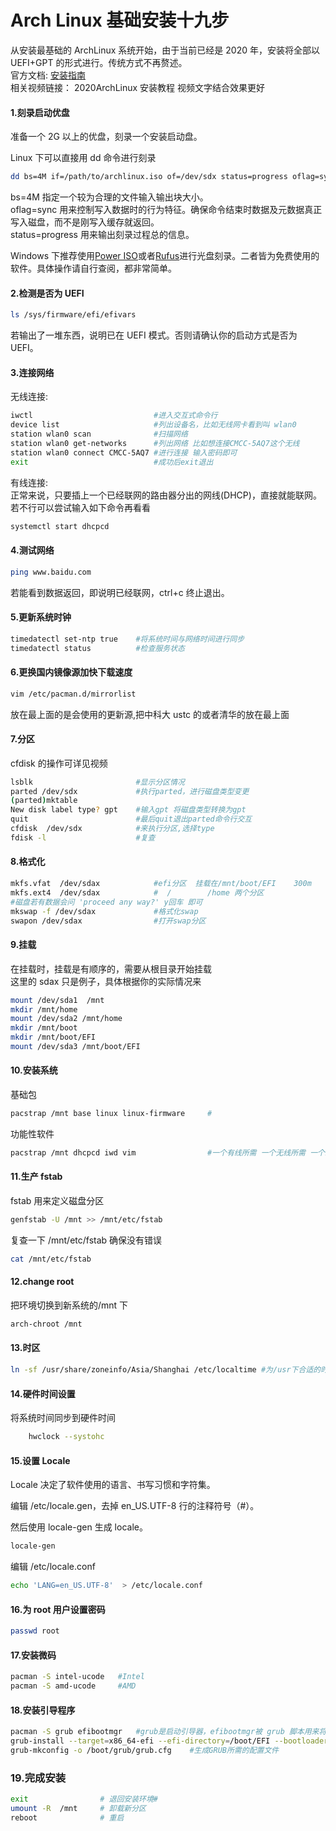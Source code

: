 # Arch Linux 基础安装十九步

从安装最基础的 ArchLinux 系统开始，由于当前已经是 2020 年，安装将全部以 UEFI+GPT 的形式进行。传统方式不再赘述。  
官方文档: [安装指南](https://wiki.archlinux.org/index.php/Installation_guide)  
相关视频链接： 2020ArchLinux 安装教程 视频文字结合效果更好

#### 1.刻录启动优盘

准备一个 2G 以上的优盘，刻录一个安装启动盘。

Linux 下可以直接用 dd 命令进行刻录

```bash
dd bs=4M if=/path/to/archlinux.iso of=/dev/sdx status=progress oflag=sync
```

bs=4M 指定一个较为合理的文件输入输出块大小。  
oflag=sync 用来控制写入数据时的行为特征。确保命令结束时数据及元数据真正写入磁盘，而不是刚写入缓存就返回。  
status=progress 用来输出刻录过程总的信息。

Windows 下推荐使用[Power ISO](https://www.poweriso.com/download.php)或者[Rufus](https://rufus.ie/)进行光盘刻录。二者皆为免费使用的软件。具体操作请自行查阅，都非常简单。

#### 2.检测是否为 UEFI

```bash
ls /sys/firmware/efi/efivars
```

若输出了一堆东西，说明已在 UEFI 模式。否则请确认你的启动方式是否为 UEFI。

#### 3.连接网络

无线连接:

```bash
iwctl                           #进入交互式命令行
device list                     #列出设备名，比如无线网卡看到叫 wlan0
station wlan0 scan              #扫描网络
station wlan0 get-networks      #列出网络 比如想连接CMCC-5AQ7这个无线
station wlan0 connect CMCC-5AQ7 #进行连接 输入密码即可
exit                            #成功后exit退出
```

有线连接:  
正常来说，只要插上一个已经联网的路由器分出的网线(DHCP)，直接就能联网。若不行可以尝试输入如下命令再看看

```bash
systemctl start dhcpcd
```

#### 4.测试网络

```bash
ping www.baidu.com
```

若能看到数据返回，即说明已经联网，ctrl+c 终止退出。

#### 5.更新系统时钟

```bash
timedatectl set-ntp true    #将系统时间与网络时间进行同步
timedatectl status          #检查服务状态
```

#### 6.更换国内镜像源加快下载速度

```bash
vim /etc/pacman.d/mirrorlist
```

放在最上面的是会使用的更新源,把中科大 ustc 的或者清华的放在最上面

#### 7.分区

cfdisk 的操作可详见视频

```bash
lsblk                       #显示分区情况
parted /dev/sdx             #执行parted，进行磁盘类型变更
(parted)mktable
New disk label type? gpt    #输入gpt 将磁盘类型转换为gpt
quit                        #最后quit退出parted命令行交互
cfdisk  /dev/sdx            #来执行分区,选择type
fdisk -l                    #复查
```

#### 8.格式化

```bash
mkfs.vfat  /dev/sdax            #efi分区  挂载在/mnt/boot/EFI    300m
mkfs.ext4  /dev/sdax            #  /        /home 两个分区
#磁盘若有数据会问 'proceed any way?' y回车 即可
mkswap -f /dev/sdax             #格式化swap
swapon /dev/sdax                #打开swap分区
```

#### 9.挂载

在挂载时，挂载是有顺序的，需要从根目录开始挂载  
这里的 sdax 只是例子，具体根据你的实际情况来

```bash
mount /dev/sda1  /mnt
mkdir /mnt/home
mount /dev/sda2 /mnt/home
mkdir /mnt/boot
mkdir /mnt/boot/EFI
mount /dev/sda3 /mnt/boot/EFI
```

#### 10.安装系统

基础包

```bash
pacstrap /mnt base linux linux-firmware     #
```

功能性软件

```bash
pacstrap /mnt dhcpcd iwd vim                #一个有线所需 一个无线所需 一个编辑器  iwd也需要dhcpcd
```

#### 11.生产 fstab

fstab 用来定义磁盘分区

```bash
genfstab -U /mnt >> /mnt/etc/fstab
```

复查一下 /mnt/etc/fstab 确保没有错误

```bash
cat /mnt/etc/fstab
```

#### 12.change root

把环境切换到新系统的/mnt 下

```bash
arch-chroot /mnt
```

#### 13.时区

```bash
ln -sf /usr/share/zoneinfo/Asia/Shanghai /etc/localtime #为/usr下合适的时区创建符号连接
```

#### 14.硬件时间设置

将系统时间同步到硬件时间

```bash
    hwclock --systohc
```

#### 15.设置 Locale

Locale 决定了软件使用的语言、书写习惯和字符集。

编辑 /etc/locale.gen，去掉 en_US.UTF-8 行的注释符号（#）。

然后使用 locale-gen 生成 locale。

```bash
locale-gen
```

编辑 /etc/locale.conf

```bash
echo 'LANG=en_US.UTF-8'  > /etc/locale.conf
```

#### 16.为 root 用户设置密码

```bash
passwd root
```

#### 17.安装微码

```bash
pacman -S intel-ucode   #Intel
pacman -S amd-ucode     #AMD
```

#### 18.安装引导程序

```bash
pacman -S grub efibootmgr   #grub是启动引导器，efibootmgr被 grub 脚本用来将启动项写入 NVRAM。
grub-install --target=x86_64-efi --efi-directory=/boot/EFI --bootloader-id=GRUB #取名为GRUB 并将grubx64.efi安装到之前的指定位置
grub-mkconfig -o /boot/grub/grub.cfg    #生成GRUB所需的配置文件
```

### 19.完成安装

```bash
exit                # 退回安装环境#
umount -R  /mnt     # 卸载新分区
reboot              # 重启
```
